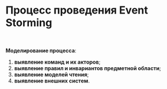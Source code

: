 # Процесс проведения Event Storming

<br>

**Моделирование процесса**:
1. **выявление команд и их акторов**;
2. **выявление правил и инвариантов предметной области**;
3. **выявление моделей чтения**;
4. **выявление внешних систем**.

<SlideCurrentNo class="absolute bottom-[5px] left-1/2 transform -translate-x-1/2 items-center" />
